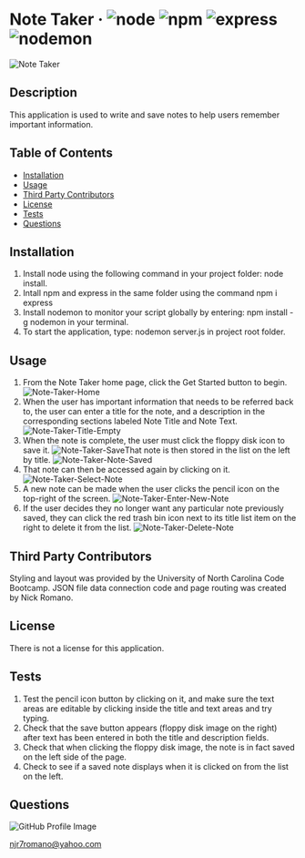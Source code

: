 # Note Taker &middot; ![node](https://img.shields.io/badge/node-12.16.2-blue) ![npm](https://img.shields.io/badge/npm-7.1.0-blue) ![express](https://img.shields.io/badge/express-4.17.1-blue) ![nodemon](https://img.shields.io/badge/nodemon-2.0.3-blue)

![Note Taker](/images/Note-Taker-Example.png) 

## Description 
This application is used to write and save notes to help users remember important information.  

## Table of Contents 
* [Installation](#installation) 
* [Usage](#usage)
* [Third Party Contributors](#third-party-contributors) 
* [License](#license) 
* [Tests](#tests) 
* [Questions](#questions) 
 
## Installation 
1.  Install node using the following command in your project folder: node install.  
2.  Intall npm and express in the same folder using the command npm i express  
3.  Install nodemon to monitor your script globally by entering: npm install -g nodemon in your terminal.  
4.  To start the application, type: nodemon server.js in project root folder.  
 
## Usage 
1.  From the Note Taker home page, click the Get Started button to begin. ![Note-Taker-Home](/images/Note-Taker-Home.png) 
2.  When the user has important information that needs to be referred back to, the user can enter a title for the note, and a description in the corresponding sections labeled Note Title and Note Text. ![Note-Taker-Title-Empty](/images/Note-Taker-Title-Empty.png) 
3.  When the note is complete, the user must click the floppy disk icon to save it. ![Note-Taker-Save](/images/Note-Taker-Save.png)That note is then stored in the list on the left by title. ![Note-Taker-Note-Saved](/images/Note-Taker-Note-Saved.png) 
4.  That note can then be accessed again by clicking on it. ![Note-Taker-Select-Note](/images/Note-Taker-Select-Note.png) 
5.  A new note can be made when the user clicks the pencil icon on the top-right of the screen. ![Note-Taker-Enter-New-Note](/images/Note-Taker-Enter-New-Note.png) 
6.  If the user decides they no longer want any particular note previously saved, they can click the red trash bin icon next to its title list item on the right to delete it from the list. ![Note-Taker-Delete-Note](/images/Note-Taker-Delete-Note.png) 
 
## Third Party Contributors 
Styling and layout was provided by the University of North Carolina Code Bootcamp. JSON file data connection code and page routing was created by Nick Romano. 

## License 
There is not a license for this application. 

## Tests 
1.  Test the pencil icon button by clicking on it, and make sure the text areas are editable by clicking inside the title and text areas and try typing.  
2.  Check that the save button appears (floppy disk image on the right) after text has been entered in both the title and description fields.  
3.  Check that when clicking the floppy disk image, the note is in fact saved on the left side of the page.  
4.  Check to see if a saved note displays when it is clicked on from the list on the left.  
 
## Questions 
![GitHub Profile Image](https://avatars.githubusercontent.com/u/6642173?) 

 njr7romano@yahoo.com
